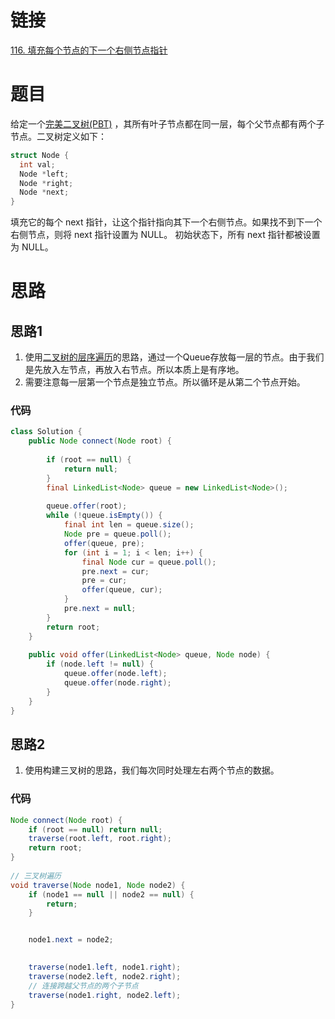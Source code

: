 # 链接
[116. 填充每个节点的下一个右侧节点指针](https://leetcode.cn/problems/populating-next-right-pointers-in-each-node/)
# 题目
给定一个[完美二叉树(PBT)](二叉树的分类.md#完美二叉树(PBT)) ，其所有叶子节点都在同一层，每个父节点都有两个子节点。二叉树定义如下：
```c++
struct Node {
  int val;
  Node *left;
  Node *right;
  Node *next;
}
```
填充它的每个 next 指针，让这个指针指向其下一个右侧节点。如果找不到下一个右侧节点，则将 next 指针设置为 NULL。
初始状态下，所有 next 指针都被设置为 NULL。

# 思路
## 思路1
1. 使用[二叉树的层序遍历](leetcode/labuladong/相关算法/二叉树/二叉树的层序遍历.md)的思路，通过一个Queue存放每一层的节点。由于我们是先放入左节点，再放入右节点。所以本质上是有序地。
2. 需要注意每一层第一个节点是独立节点。所以循环是从第二个节点开始。
### 代码
```java
class Solution {  
    public Node connect(Node root) {  
  
        if (root == null) {  
            return null;  
        }  
        final LinkedList<Node> queue = new LinkedList<Node>();  
  
        queue.offer(root);  
        while (!queue.isEmpty()) {  
            final int len = queue.size();  
            Node pre = queue.poll();  
            offer(queue, pre);  
            for (int i = 1; i < len; i++) {  
                final Node cur = queue.poll();  
                pre.next = cur;  
                pre = cur;  
                offer(queue, cur);  
            }  
            pre.next = null;  
        }  
        return root;  
    }  
  
    public void offer(LinkedList<Node> queue, Node node) {  
        if (node.left != null) {  
            queue.offer(node.left);  
            queue.offer(node.right);  
        }  
    }  
}
```
## 思路2
1. 使用构建三叉树的思路，我们每次同时处理左右两个节点的数据。
### 代码
```java
Node connect(Node root) {  
    if (root == null) return null;  
    traverse(root.left, root.right);  
    return root;  
}  
  
// 三叉树遍历
void traverse(Node node1, Node node2) {  
    if (node1 == null || node2 == null) {  
        return;  
    }  


    node1.next = node2;  
  

    traverse(node1.left, node1.right);  
    traverse(node2.left, node2.right);  
    // 连接跨越父节点的两个子节点  
    traverse(node1.right, node2.left);  
}
```